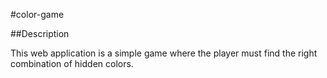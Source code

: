 #color-game

##Description

This web application is a simple game where the player must find the right combination of hidden colors.
